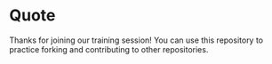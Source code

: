 # Quote

Thanks for joining our training session! You can use this repository to practice forking and contributing to other repositories.
